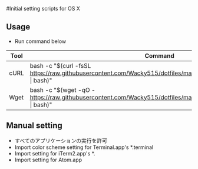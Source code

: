 #Initial setting scripts for OS X

## Usage
- Run command below

|Tool|Command|
|---|---|
|cURL|bash -c "$(curl -fsSL https://raw.githubusercontent.com/Wacky515/dotfiles/master/etc/test/linux/make_dotfiles.sh &#124; bash)"
|Wget|bash -c "$(wget -qO - https://raw.githubusercontent.com/Wacky515/dotfiles/master/etc/test/linux/make_dotfiles.sh &#124; bash)"

## Manual setting
- すべてのアプリケーションの実行を許可
- Import color scheme setting for Terminal.app's *.terminal
- Import setting for iTerm2.app's *.
- Import setting for Atom.app
